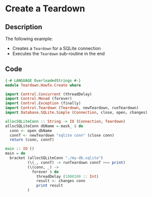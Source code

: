 # Create a Teardown

## Description

The following example:

* Creates a `Teardown` for a SQLite connection
* Executes the `Teardown` sub-routine in the end

## Code

```haskell
{-# LANGUAGE OverloadedStrings #-}
module Teardown.HowTo.Create where

import Control.Concurrent (threadDelay)
import Control.Monad (forever)
import Control.Exception (finally)
import Control.Teardown (Teardown, newTeardown, runTeardown)
import Database.SQLite.Simple (Connection, close, open, changes)

allocSQLiteConn :: String -> IO (Connection, Teardown)
allocSQLiteConn dbName = mask_ $ do
  conn <- open dbName
  connT <- newTeardown "sqlite conn" (close conn)
  return (conn, connT)

main :: IO ()
main = do
  bracket (allocSQLiteConn "./my-db.sqlite")
          (\(_, connT) -> runTeardown connT >>= print)
          (\(conn, _) ->
            forever $ do
              threadDelay (1000100 :: Int)
              result <- changes conn
              print result
          )

```
